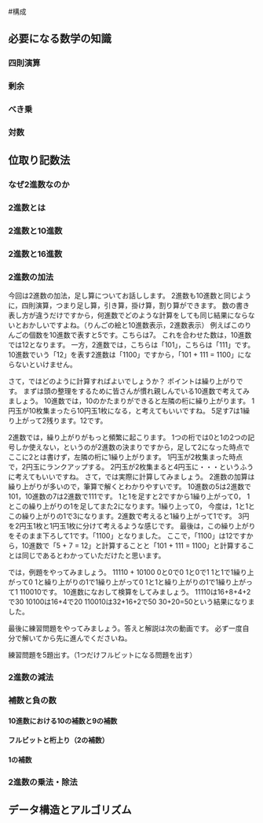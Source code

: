 #構成
## 必要になる数学の知識
### 四則演算
### 剰余
### べき乗
### 対数

## 位取り記数法
### なぜ2進数なのか
### 2進数とは
### 2進数と10進数
### 2進数と16進数
### 2進数の加法
今回は2進数の加法，足し算についてお話しします。
2進数も10進数と同じように，四則演算，つまり足し算，引き算，掛け算，割り算ができます。
数の書き表し方が違うだけですから，何進数でどのような計算をしても同じ結果にならないとおかしいですよね。（りんごの絵と10進数表示，2進数表示）
例えばこのりんごの個数を10進数で表すと5です。こちらは7。
これを合わせた数は，10進数では12となります。
一方，2進数では，こちらは「101」，こちらは「111」です。
10進数でいう「12」を表す2進数は「1100」ですから，「101 + 111 = 1100」にならないといけません。

さて，ではどのように計算すればよいでしょうか？
ポイントは繰り上がりです。
まずは頭の整理をするために皆さんが慣れ親しんでいる10進数で考えてみましょう。
10進数では，10のかたまりができると左隣の桁に繰り上がります。
1円玉が10枚集まったら10円玉1枚になる，と考えてもいいですね。
5足す7は1繰り上がって2残ります。12です。

2進数では，繰り上がりがもっと頻繁に起こります。
1つの桁では0と1の2つの記号しか使えない，というのが2進数の決まりですから，足して2になった時点でここに2とは書けず，左隣の桁に1繰り上がります。
1円玉が2枚集まった時点で，2円玉にランクアップする。
2円玉が2枚集まると4円玉に・・・というふうに考えてもいいですね。
さて，では実際に計算してみましょう。
2進数の加算は繰り上がりが多いので，筆算で解くとわかりやすいです。
10進数の5は2進数で101，10進数の7は2進数で111です。
1と1を足すと2ですから1繰り上がって0，
1とこの繰り上がりの1を足してまた2になります。1繰り上って0，
今度は，1と1とこの繰り上がりの1で3になります。2進数で考えると1繰り上がって1です。
3円を2円玉1枚と1円玉1枚に分けて考えるような感じです。
最後は，この繰り上がりをそのまま下ろして1です。「1100」となりました。
ここで，「1100」は12ですから，10進数で「5 + 7 = 12」と計算することと「101 + 111 = 1100」と計算することは同じであるとわかっていただけたと思います。

では，例題をやってみましょう。
11110 + 10100
0と0で0
1と0で1
1と1で1繰り上がって0
1と繰り上がりの1で1繰り上がって0
1と1と繰り上がりの1で1繰り上がって1
110010です。
10進数になおして検算をしてみましょう。
11110は16+8+4+2で30
10100は16+4で20
110010は32+16+2で50
30+20=50という結果になりました。

最後に練習問題をやってみましょう。答えと解説は次の動画です。
必ず一度自分で解いてから先に進んでくださいね。

練習問題を5題出す。（1つだけフルビットになる問題を出す）

### 2進数の減法
### 補数と負の数
#### 10進数における10の補数と9の補数
#### フルビットと桁上り（2の補数）
#### 1の補数
### 2進数の乗法・除法

## データ構造とアルゴリズム
##
